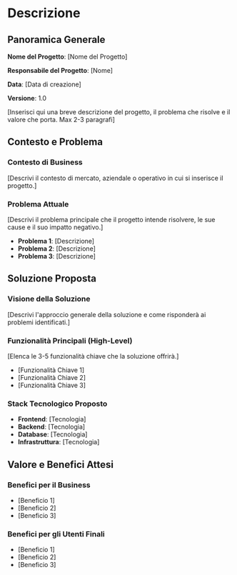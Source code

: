 # Descrizione

## Panoramica Generale

**Nome del Progetto**: [Nome del Progetto]

**Responsabile del Progetto**: [Nome]

**Data**: [Data di creazione]

**Versione**: 1.0

[Inserisci qui una breve descrizione del progetto, il problema che risolve e il valore che porta. Max 2-3 paragrafi]

## Contesto e Problema

### Contesto di Business

[Descrivi il contesto di mercato, aziendale o operativo in cui si inserisce il progetto.]

### Problema Attuale

[Descrivi il problema principale che il progetto intende risolvere, le sue cause e il suo impatto negativo.]

- **Problema 1**: [Descrizione]
- **Problema 2**: [Descrizione]
- **Problema 3**: [Descrizione]

## Soluzione Proposta

### Visione della Soluzione

[Descrivi l'approccio generale della soluzione e come risponderà ai problemi identificati.]

### Funzionalità Principali (High-Level)

[Elenca le 3-5 funzionalità chiave che la soluzione offrirà.]

- [Funzionalità Chiave 1]
- [Funzionalità Chiave 2]
- [Funzionalità Chiave 3]

### Stack Tecnologico Proposto

- **Frontend**: [Tecnologia]
- **Backend**: [Tecnologia]
- **Database**: [Tecnologia]
- **Infrastruttura**: [Tecnologia]

## Valore e Benefici Attesi

### Benefici per il Business

- [Beneficio 1]
- [Beneficio 2]
- [Beneficio 3]

### Benefici per gli Utenti Finali

- [Beneficio 1]
- [Beneficio 2]
- [Beneficio 3]
